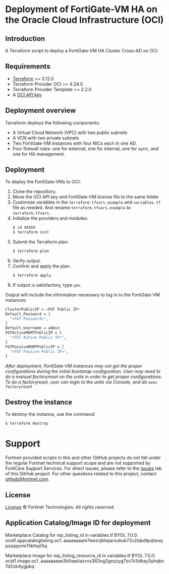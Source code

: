 # Deployment of FortiGate-VM HA on the Oracle Cloud Infrastructure (OCI)
## Introduction
A Terraform script to deploy a FortiGate-VM HA Cluster Cross-AD on OCI

## Requirements
* [Terraform](https://learn.hashicorp.com/terraform/getting-started/install.html) >= 0.12.0
* Terraform Provider OCI >= 4.24.0
* Terraform Provider Template >= 2.2.0
* A [OCI API key](https://docs.cloud.oracle.com/en-us/iaas/Content/API/Concepts/apisigningkey.htm)

## Deployment overview
Terraform deploys the following components:
   - A Virtual Cloud Network (VPC) with two public subnets
   - A VCN with two private subnets
   - Two FortiGate-VM instances with four NICs each in one AD.
   - Four firewall rules: one for external, one for internal, one for sync, and one for HA management.

## Deployment
To deploy the FortiGate-VMs to OCI:
1. Clone the repository.
2. Move the OCI API key and FortiGate-VM license file to the same folder
3. Customize variables in the `terraform.tfvars.example` and `variables.tf` file as needed.  And rename `terraform.tfvars.example` to `terraform.tfvars`.
4. Initialize the providers and modules:
   ```sh
   $ cd XXXXX
   $ terraform init
    ```
5. Submit the Terraform plan:
   ```sh
   $ terraform plan
   ```
6. Verify output.
7. Confirm and apply the plan:
   ```sh
   $ terraform apply
   ```
8. If output is satisfactory, type `yes`.

Output will include the information necessary to log in to the FortiGate-VM instances:
```sh
ClusterPublicIP = <FGT Public IP>
Default_Password = [
  "<FGT Password>",
]
Default_Username = admin
FGTActiveMGMTPublicIP = [
  "<FGT Active Public IP>",
]
FGTPassiveMGMTPublicIP = [
  "<FGT Passive Public IP>",
]
```
*After deployment, FortiGate-VM instances may not get the proper configurations during the initial bootstrap configuration. 
User may need to do a manual factoryreset on the units in order to get proper configurations.  To do a factoryreset, user can
login to the units via Console, and do `exec factoryreset`*

## Destroy the instance
To destroy the instance, use the command:
```sh
$ terraform destroy
```

# Support
Fortinet-provided scripts in this and other GitHub projects do not fall under the regular Fortinet technical support scope and are not supported by FortiCare Support Services.
For direct issues, please refer to the [Issues](https://github.com/fortinet/fortigate-terraform-deploy/issues) tab of this GitHub project.
For other questions related to this project, contact [github@fortinet.com](mailto:github@fortinet.com).

## License
[License](https://github.com/fortinet/fortigate-terraform-deploy/blob/master/LICENSE) © Fortinet Technologies. All rights reserved.

## Application Catalog/Image ID for deployment
Marketplace Catalog for mp_listing_id in variables.tf
BYOL 7.0.0: ocid1.appcataloglisting.oc1..aaaaaaaam7ewzrjbltqiarxukuk72v2lqkdtpqtwxqpszqqvrm7likfnpt5q

Marketplace Image for mp_listing_resource_id in variables.tf
BYOL 7.0.0: ocid1.image.oc1..aaaaaaaae3b5wpliazvvs363og2gozzyg7zx7c5dhay3yhqbn7d2xb4ygpbq

